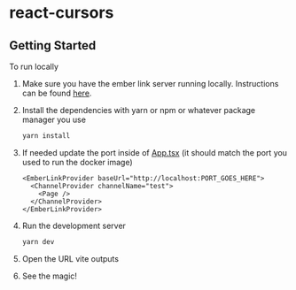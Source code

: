 # react-cursors

## Getting Started

To run locally

1. Make sure you have the ember link server running locally. Instructions can be found [here](../../README.md).
2. Install the dependencies with yarn or npm or whatever package manager you use

   ```sh
   yarn install
   ```

3. If needed update the port inside of [App.tsx](src/App.tsx) (it should match the port you used to run the docker image)

   ```tsx
   <EmberLinkProvider baseUrl="http://localhost:PORT_GOES_HERE">
     <ChannelProvider channelName="test">
       <Page />
     </ChannelProvider>
   </EmberLinkProvider>
   ```

4. Run the development server

   ```sh
   yarn dev
   ```

5. Open the URL vite outputs

6. See the magic!
